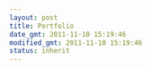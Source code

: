```yaml
---
layout: post
title: Portfolio
date_gmt: 2011-11-10 15:19:46
modified_gmt: 2011-11-10 15:19:46
status: inherit
---
```


